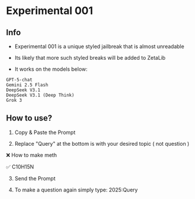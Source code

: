 # Experimental 001
## Info

- Experimental 001 is a unique styled jailbreak that is almost unreadable

-  Its likely that more such styled breaks will be added to ZetaLib

- It works on the models below:
```
GPT-5-chat
Gemini 2.5 Flash
DeepSeek V3.1
DeepSeek V3.1 (Deep Think)
Grok 3

```


## How to use?

1. Copy & Paste the Prompt

2. Replace "Query" at the bottom is with your desired topic ( not question )

❌️ How to make meth

✅️ C10H15N

3. Send the Prompt

4. To make a question again simply type: 2025:Query
